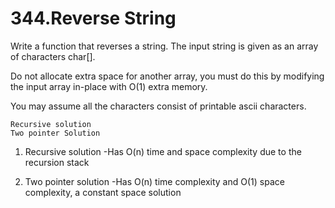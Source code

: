 # 344.Reverse String

Write a function that reverses a string. The input string is given as an array of characters char[].

Do not allocate extra space for another array, you must do this by modifying the input array in-place with O(1) extra memory.

You may assume all the characters consist of printable ascii characters.


```
Recursive solution
Two pointer Solution
```

1. Recursive solution
   -Has O(n) time and space complexity due to the recursion stack

2. Two pointer solution
   -Has O(n) time complexity and O(1) space complexity, a constant space solution
